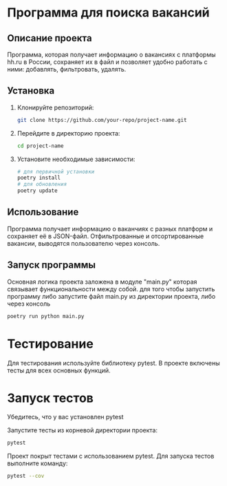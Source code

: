 # Программа для поиска вакансий
## Описание проекта

Программа, которая получает информацию о вакансиях с платформы hh.ru в России, сохраняет их в файл и позволяет удобно работать с ними: добавлять, фильтровать, удалять.

## Установка

1. Клонируйте репозиторий:
    ```bash
    git clone https://github.com/your-repo/project-name.git
    ```

2. Перейдите в директорию проекта:
    ```bash
    cd project-name
    ```

3. Установите необходимые зависимости:
    ```bash
    # для первичной установки
    poetry install
    # для обновления
    poetry update
    ```
## Использование
Программа получает информацию о ваканчиях с разных платформ и сохраняет её в JSON-файл. Отфильтрованные и отсортированные вакансии, выводятся пользователю через консоль.

## Запуск программы
Основная логика проекта заложена в модуле "main.py" которая связывает функциональности между собой.
для того чтобы запустить программу либо запустите файл main.py из директории проекта, либо через консоль
```bash
poetry run python main.py
```
# Тестирование
Для тестирования используйте библиотеку pytest. В проекте включены тесты для всех основных функций.

# Запуск тестов
Убедитесь, что у вас установлен pytest

Запустите тесты из корневой директории проекта:
```bash
pytest
```
Проект покрыт тестами с использованием pytest. Для запуска тестов выполните команду:

```bash
pytest --cov
```
